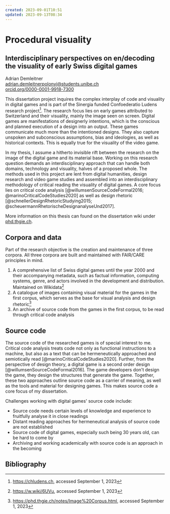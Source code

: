 ```yaml
---
created: 2023-09-01T10:51
updated: 2023-09-13T08:34
---
```

# Procedural visuality
## Interdisciplinary perspectives on en/decoding the visuality of early Swiss digital games

Adrian Demleitner<br>
[adrian.demleitnerpolonyi@students.unibe.ch](mailto:adrian.demleitnerpolonyi@students.unibe.ch)<br>
[orcid.org/0000-0001-9918-7300](https://orcid.org/0000-0001-9918-7300)

This dissertation project inquires the complex interplay of code and visuality in digital games and is part of the Sinergia funded Confoederatio Ludens research project[^1]. The research focus lies on early games attributed to Switzerland and their visuality, mainly the image seen on screen.  Digital games are manifestations of designerly intentions, which is the conscious and planned execution of a design into an output. These games communicate much more than the intentioned designs. They also capture unspoken and subconscious assumptions, bias and ideologies, as well as historical contexts. This is equally true for the visuality of the video game. 

In my thesis, I assume a hitherto invisible rift between the research on the image of the digital game and its material base. Working on this research question demands an interdisciplinary approach that can handle both domains, technology and visuality, halves of a proposed whole. The methods used in this project are lent from digital humanities, design research and video game studies and assembled into an interdisciplinary methodology of critical reading the visuality of digital games. A core focus lies on critical code analysis [@willumsenSourceCodeFormal2016; @marinoCriticalCodeStudies2020] as well as design rhetoric [@schnellerDesignRhetoricStudying2015; @scheuermannRhetorischeDesignanalyseUnd2017].

More information on this thesis can found on the dissertation wiki under [phd.thgie.ch](https://phd.thgie.ch).

## Corpora and data
Part of the research objective is the creation and maintenance of three corpora. All three corpora are built and maintained with FAIR/CARE principles in mind.

1. A comprehensive list of Swiss digital games until the year 2000 and their accompanying metadata, such as factual information, computing systems, genre, and actors involved in the development and distribution. Maintained on Wikidata[^2]
2. A catalogue of images containing visual material for the games in the first corpus, which serves as the base for visual analysis and design rhetoric[^3]
3. An archive of source code from the games in the first corpus, to be read through critical code analysis

## Source code
The source code of the researched games is of special interest to me. Critical code analysis treats code not only as functional instructions to a machine, but also as a text that can be hermeneutically approached and semiotically read [@marinoCriticalCodeStudies2020]. Further, from the perspective of design theory, a digital game is a second order design [@willumsenSourceCodeFormal2016]. The game developers don't design the game, they design the structures that generate the game. Together, these two approaches outline source code as a carrier of meaning, as well as the tools and material for designing games. This makes source code a core focus of my dissertation.

Challenges working with digital games' source code include:

- Source code needs certain levels of knowledge and experience to fruitfully analyse it in close readings
- Distant reading approaches for hermeneutical analysis of source code are not established
- Source code of digital games, especially such being 30 years old, can be hard to come by
- Archiving and working academically with source code is an approach in the becoming

## Bibliography


[^1]: https://chludens.ch, accessed September 1, 2023
[^2]: https://w.wiki/6UVu, accessed September 1, 2023
[^3]: https://phd.thgie.ch/notes/Image%20Corpus.html, accessed September 1, 2023
